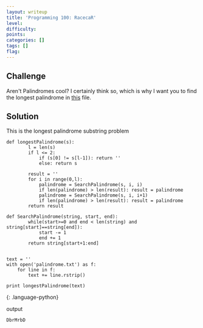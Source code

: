 ```yaml
---
layout: writeup
title: 'Programming 100: RacecaR'
level:
difficulty:
points:
categories: []
tags: []
flag:
---
```

## Challenge

Aren't Palindromes cool? I certainly think so, which is why I want you
to find the longest palindrome in [this](writeupfiles/palindrome.txt)
file.

## Solution

This is the longest palindrome substring problem

    def longestPalindrome(s):
            l = len(s)
            if l <= 2:
                if (s[0] != s[l-1]): return ''
                else: return s
    
            result = ''
            for i in range(0,l):
                palindrome = SearchPalindrome(s, i, i)
                if len(palindrome) > len(result): result = palindrome
                palindrome = SearchPalindrome(s, i, i+1)
                if len(palindrome) > len(result): result = palindrome
            return result
    
    def SearchPalindrome(string, start, end):
            while(start>=0 and end < len(string) and string[start]==string[end]):
                start -= 1
                end += 1
            return string[start+1:end]
    
    
    text = ''
    with open('palindrome.txt') as f:
        for line in f:
            text += line.rstrip()
    
    print longestPalindrome(text)
{: .language-python}

output

    DbrMrbD

